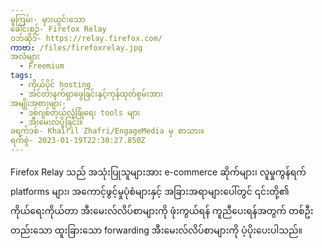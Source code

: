 ```yaml
---
မူကြမ်း- မှားယွင်းသော
ခေါင်းစဉ်- Firefox Relay
ဝဘ်ဆိုဒ်- https://relay.firefox.com/
ကာဗာ: /files/firefoxrelay.jpg
အလံများ
  - Freemium
tags:
  - ကိုယ်ပိုင် hosting
  - အင်တာနက်ရှာဖွေခြင်းနှင့်ကုန်ထုတ်စွမ်းအား
အမျိုးအစားများ-
  - ဒစ်ဂျစ်တယ်လုံခြုံရေး tools များ
  - အီးမေးလ်ပို့ခြင်း။
ခရက်ဒစ်- Khairil Zhafri/EngageMedia မှ စာသား။
ရက်စွဲ- 2023-01-19T22:30:27.850Z
---
```

Firefox Relay သည် အသုံးပြုသူများအား e-commerce ဆိုက်များ၊ လူမှုကွန်ရက် platforms များ၊ အကောင့်ဖွင့်မှုပုံစံများနှင့် အခြားအရာများပေါ်တွင် ၎င်းတို့၏ ကိုယ်ရေးကိုယ်တာ အီးမေးလ်လိပ်စာများကို ဖုံးကွယ်ရန် ကူညီပေးရန်အတွက် တစ်ဦးတည်းသော ထူးခြားသော forwarding အီးမေးလ်လိပ်စာများကို ပံ့ပိုးပေးပါသည်။